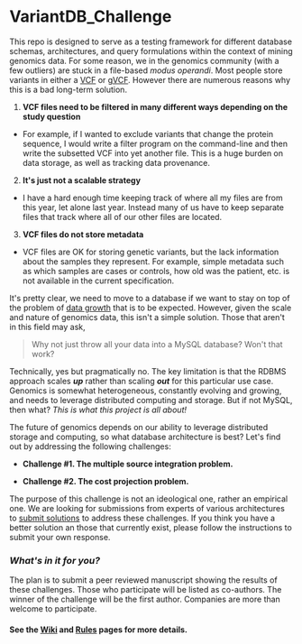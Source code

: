 # VariantDB_Challenge

This repo is designed to serve as a testing framework for different database schemas, architectures, and query formulations within the context of mining genomics data.  For some reason, we in the genomics community (with a few outliers) are stuck in a file-based *modus operandi*.  Most people store variants in either a [VCF](http://samtools.github.io/hts-specs/VCFv4.2.pdf) or [gVCF](http://gatkforums.broadinstitute.org/firecloud/discussion/4017/what-is-a-gvcf-and-how-is-it-different-from-a-regular-vcf).  However there are numerous reasons why this is a bad long-term solution.

1. __VCF files need to be filtered in many different ways depending on the study question__
  - For example, if I wanted to exclude variants that change the protein sequence, I would write a filter program on the command-line and then write the subsetted VCF into yet another file.  This is a huge burden on data storage, as well as tracking data provenance.
2. __It's just not a scalable strategy__
  - I have a hard enough time keeping track of where all my files are from this year, let alone last year.  Instead many of us have to keep separate files that track where all of our other files are located.
3. __VCF files do not store metadata__
  - VCF files are OK for storing genetic variants, but the lack information about the samples they represent.  For example, simple metadata such as which samples are cases or controls, how old was the patient, etc. is not available in the current specification.
 
It's pretty clear, we need to move to a database if we want to stay on top of the problem of [data growth](http://journals.plos.org/plosbiology/article?id=10.1371/journal.pbio.1002195) that is to be expected.  However, given the scale and nature of genomics data, this isn't a simple solution.  Those that aren't in this field may ask, 

> Why not just throw all your data into a MySQL database?  Won't that work?

Technically, yes but pragmatically no. The key limitation is that the RDBMS approach scales __*up*__ rather than scaling __*out*__ for this particular use case.  Genomics is somewhat heterogeneous, constantly evolving and growing, and needs to leverage distributed computing and storage.  But if not MySQL, then what? *This is what this project is all about!*

The future of genomics depends on our ability to leverage distributed storage and computing, so what database architecture is best?  Let's find out by addressing the following challenges:

- __Challenge #1.  The multiple source integration problem.__

- __Challenge #2.  The cost projection problem.__

The purpose of this challenge is not an ideological one, rather an empirical one.  We are looking for submissions from experts of various architectures to [submit solutions](https://github.com/Steven-N-Hart/VariantDB_Challenge/wiki/Rules) to address these challenges.  If you think you have a better solution an those that currently exist, please follow the instructions to submit your own response.

### *What's in it for you?*

The plan is to submit a peer reviewed manuscript showing the results of these challenges.  Those who participate will be listed as co-authors.  The winner of the challenge will be the first author.  Companies are more than welcome to participate.


#### See the [Wiki](https://github.com/Steven-N-Hart/VariantDB_Challenge/wiki) and [Rules](https://github.com/Steven-N-Hart/VariantDB_Challenge/wiki/Rules) pages for more details.
